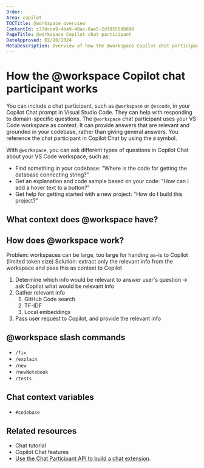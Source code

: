 ```yaml
---
Order: 
Area: copilot
TOCTitle: @workspace overview
ContentId: c77dcce9-4ba9-40ac-8ae5-2df855088090
PageTitle: @workspace Copilot chat participant
DateApproved: 02/28/2024
MetaDescription: Overview of how the @workspace Copilot chat participants works and how it manages context.
---
```

# How the @workspace Copilot chat participant works

You can include a chat participant, such as `@workspace` or `@vscode`, in your Copilot Chat prompt in Visual Studio Code. They can help with responding to domain-specific questions. The `@workspace` chat participant uses your VS Code workspace as context. It can provide answers that are relevant and grounded in your codebase, rather than giving general answers. You reference the chat participant in Copilot Chat by using the `@` symbol.

With `@workspace`, you can ask different types of questions in Copilot Chat about your VS Code workspace, such as:

- Find something in your codebase: "Where is the code for getting the database connecting string?"
- Get an explanation and code sample based on your code: "How can I add a hover text to a button?"
- Get help for getting started with a new project: "How do I build this project?"

## What context does @workspace have?

## How does @workspace work?

Problem: workspaces can be large, too large for handing as-is to Copilot (limited token size)
Solution: extract only the relevant info from the workspace and pass this as context to Copilot

1. Determine which info would be relevant to answer user's question -> ask Copilot what would be relevant info
1. Gather relevant info
    1. GitHub Code search
    1. TF-IDF
    1. Local embeddings
1. Pass user request to Copilot, and provide the relevant info

## @workspace slash commands

- `/fix`
- `/explain`
- `/new`
- `/newNotebook`
- `/tests`

## Chat context variables

- `#codebase`

## Related resources

- Chat tutorial
- Copilot Chat features
- [Use the Chat Participant API to build a chat extension](/api/extension-guides/chat.md).
